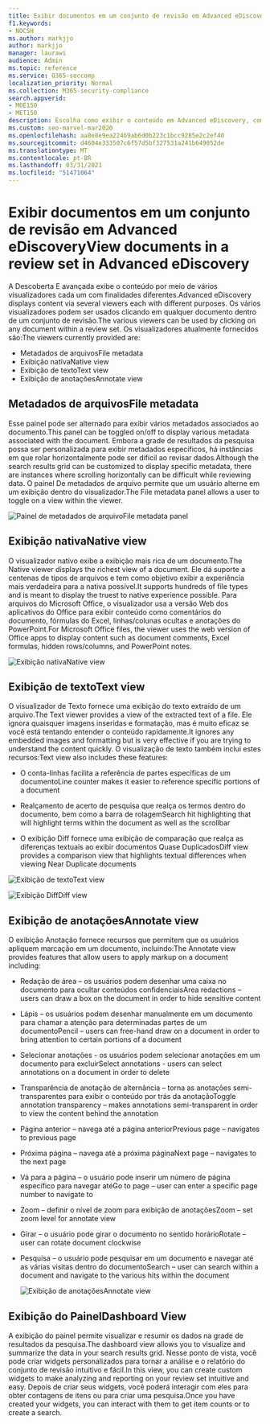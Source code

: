 ```yaml
---
title: Exibir documentos em um conjunto de revisão em Advanced eDiscovery
f1.keywords:
- NOCSH
ms.author: markjjo
author: markjjo
manager: laurawi
audience: Admin
ms.topic: reference
ms.service: O365-seccomp
localization_priority: Normal
ms.collection: M365-security-compliance
search.appverid:
- MOE150
- MET150
description: Escolha como exibir o conteúdo em Advanced eDiscovery, como texto, anotação, conversão ou exibição nativa.
ms.custom: seo-marvel-mar2020
ms.openlocfilehash: aa8e8e9ea22469ab6d0b223c1bcc9285e2c2ef40
ms.sourcegitcommit: d4604e333507c6f57d5bf327531a241b649052de
ms.translationtype: MT
ms.contentlocale: pt-BR
ms.lasthandoff: 03/31/2021
ms.locfileid: "51471064"
---
```

# <a name="view-documents-in-a-review-set-in-advanced-ediscovery"></a><span data-ttu-id="abdff-103">Exibir documentos em um conjunto de revisão em Advanced eDiscovery</span><span class="sxs-lookup"><span data-stu-id="abdff-103">View documents in a review set in Advanced eDiscovery</span></span>

<span data-ttu-id="abdff-104">A Descoberta E avançada exibe o conteúdo por meio de vários visualizadores cada um com finalidades diferentes.</span><span class="sxs-lookup"><span data-stu-id="abdff-104">Advanced eDiscovery displays content via several viewers each with different purposes.</span></span> <span data-ttu-id="abdff-105">Os vários visualizadores podem ser usados clicando em qualquer documento dentro de um conjunto de revisão.</span><span class="sxs-lookup"><span data-stu-id="abdff-105">The various viewers can be used by clicking on any document within a review set.</span></span> <span data-ttu-id="abdff-106">Os visualizadores atualmente fornecidos são:</span><span class="sxs-lookup"><span data-stu-id="abdff-106">The viewers currently provided are:</span></span>

- <span data-ttu-id="abdff-107">Metadados de arquivos</span><span class="sxs-lookup"><span data-stu-id="abdff-107">File metadata</span></span>
- <span data-ttu-id="abdff-108">Exibição nativa</span><span class="sxs-lookup"><span data-stu-id="abdff-108">Native view</span></span>
- <span data-ttu-id="abdff-109">Exibição de texto</span><span class="sxs-lookup"><span data-stu-id="abdff-109">Text view</span></span>
- <span data-ttu-id="abdff-110">Exibição de anotações</span><span class="sxs-lookup"><span data-stu-id="abdff-110">Annotate view</span></span>

## <a name="file-metadata"></a><span data-ttu-id="abdff-111">Metadados de arquivos</span><span class="sxs-lookup"><span data-stu-id="abdff-111">File metadata</span></span>

<span data-ttu-id="abdff-112">Esse painel pode ser alternado para exibir vários metadados associados ao documento.</span><span class="sxs-lookup"><span data-stu-id="abdff-112">This panel can be toggled on/off to display various metadata associated with the document.</span></span> <span data-ttu-id="abdff-113">Embora a grade de resultados da pesquisa possa ser personalizada para exibir metadados específicos, há instâncias em que rolar horizontalmente pode ser difícil ao revisar dados.</span><span class="sxs-lookup"><span data-stu-id="abdff-113">Although the search results grid can be customized to display specific metadata, there are instances where scrolling horizontally can be difficult while reviewing data.</span></span> <span data-ttu-id="abdff-114">O painel De metadados de arquivo permite que um usuário alterne em um exibição dentro do visualizador.</span><span class="sxs-lookup"><span data-stu-id="abdff-114">The File metadata panel allows a user to toggle on a view within the viewer.</span></span>

![<span data-ttu-id="abdff-115">Painel de metadados de arquivo</span><span class="sxs-lookup"><span data-stu-id="abdff-115">File metadata panel</span></span>
](../media/Reviewimage2.png)

## <a name="native-view"></a><span data-ttu-id="abdff-116">Exibição nativa</span><span class="sxs-lookup"><span data-stu-id="abdff-116">Native view</span></span>

<span data-ttu-id="abdff-117">O visualizador nativo exibe a exibição mais rica de um documento.</span><span class="sxs-lookup"><span data-stu-id="abdff-117">The Native viewer displays the richest view of a document.</span></span> <span data-ttu-id="abdff-118">Ele dá suporte a centenas de tipos de arquivos e tem como objetivo exibir a experiência mais verdadeira para a nativa possível.</span><span class="sxs-lookup"><span data-stu-id="abdff-118">It supports hundreds of file types and is meant to display the truest to native experience possible.</span></span> <span data-ttu-id="abdff-119">Para arquivos do Microsoft Office, o visualizador usa a versão Web dos aplicativos do Office para exibir conteúdo como comentários do documento, fórmulas do Excel, linhas/colunas ocultas e anotações do PowerPoint.</span><span class="sxs-lookup"><span data-stu-id="abdff-119">For Microsoft Office files, the viewer uses the web version of Office apps to display content such as document comments, Excel formulas, hidden rows/columns, and PowerPoint notes.</span></span>

![<span data-ttu-id="abdff-120">Exibição nativa</span><span class="sxs-lookup"><span data-stu-id="abdff-120">Native view</span></span>
](../media/Reviewimage3.png)

## <a name="text-view"></a><span data-ttu-id="abdff-121">Exibição de texto</span><span class="sxs-lookup"><span data-stu-id="abdff-121">Text view</span></span>

<span data-ttu-id="abdff-122">O visualizador de Texto fornece uma exibição do texto extraído de um arquivo.</span><span class="sxs-lookup"><span data-stu-id="abdff-122">The Text viewer provides a view of the extracted text of a file.</span></span> <span data-ttu-id="abdff-123">Ele ignora quaisquer imagens inseridas e formatação, mas é muito eficaz se você está tentando entender o conteúdo rapidamente.</span><span class="sxs-lookup"><span data-stu-id="abdff-123">It ignores any embedded images and formatting but is very effective if you are trying to understand the content quickly.</span></span> <span data-ttu-id="abdff-124">O visualização de texto também inclui estes recursos:</span><span class="sxs-lookup"><span data-stu-id="abdff-124">Text view also includes these features:</span></span>

  - <span data-ttu-id="abdff-125">O conta-linhas facilita a referência de partes específicas de um documento</span><span class="sxs-lookup"><span data-stu-id="abdff-125">Line counter makes it easier to reference specific portions of a document</span></span>

  - <span data-ttu-id="abdff-126">Realçamento de acerto de pesquisa que realça os termos dentro do documento, bem como a barra de rolagem</span><span class="sxs-lookup"><span data-stu-id="abdff-126">Search hit highlighting that will highlight terms within the document as well as the scrollbar</span></span>

  - <span data-ttu-id="abdff-127">O exibição Diff fornece uma exibição de comparação que realça as diferenças textuais ao exibir documentos Quase Duplicados</span><span class="sxs-lookup"><span data-stu-id="abdff-127">Diff view provides a comparison view that highlights textual differences when viewing Near Duplicate documents</span></span>

![<span data-ttu-id="abdff-128">Exibição de texto</span><span class="sxs-lookup"><span data-stu-id="abdff-128">Text view</span></span>
](../media/Reviewimage4.png)

![<span data-ttu-id="abdff-129">Exibição Diff</span><span class="sxs-lookup"><span data-stu-id="abdff-129">Diff view</span></span>
](../media/Reviewimage5.png)

## <a name="annotate-view"></a><span data-ttu-id="abdff-130">Exibição de anotações</span><span class="sxs-lookup"><span data-stu-id="abdff-130">Annotate view</span></span>

<span data-ttu-id="abdff-131">O exibição Anotação fornece recursos que permitem que os usuários apliquem marcação em um documento, incluindo:</span><span class="sxs-lookup"><span data-stu-id="abdff-131">The Annotate view provides features that allow users to apply markup on a document including:</span></span>

  - <span data-ttu-id="abdff-132">Redação de área – os usuários podem desenhar uma caixa no documento para ocultar conteúdos confidenciais</span><span class="sxs-lookup"><span data-stu-id="abdff-132">Area redactions – users can draw a box on the document in order to hide sensitive content</span></span>

  - <span data-ttu-id="abdff-133">Lápis – os usuários podem desenhar manualmente em um documento para chamar a atenção para determinadas partes de um documento</span><span class="sxs-lookup"><span data-stu-id="abdff-133">Pencil – users can free-hand draw on a document in order to bring attention to certain portions of a document</span></span>

  - <span data-ttu-id="abdff-134">Selecionar anotações - os usuários podem selecionar anotações em um documento para excluir</span><span class="sxs-lookup"><span data-stu-id="abdff-134">Select annotations - users can select annotations on a document in order to delete</span></span>

  - <span data-ttu-id="abdff-135">Transparência de anotação de alternância – torna as anotações semi-transparentes para exibir o conteúdo por trás da anotação</span><span class="sxs-lookup"><span data-stu-id="abdff-135">Toggle annotation transparency – makes annotations semi-transparent in order to view the content behind the annotation</span></span>

  - <span data-ttu-id="abdff-136">Página anterior – navega até a página anterior</span><span class="sxs-lookup"><span data-stu-id="abdff-136">Previous page – navigates to previous page</span></span>

  - <span data-ttu-id="abdff-137">Próxima página – navega até a próxima página</span><span class="sxs-lookup"><span data-stu-id="abdff-137">Next page – navigates to the next page</span></span>

  - <span data-ttu-id="abdff-138">Vá para a página – o usuário pode inserir um número de página específico para navegar até</span><span class="sxs-lookup"><span data-stu-id="abdff-138">Go to page – user can enter a specific page number to navigate to</span></span>

  - <span data-ttu-id="abdff-139">Zoom – definir o nível de zoom para exibição de anotações</span><span class="sxs-lookup"><span data-stu-id="abdff-139">Zoom – set zoom level for annotate view</span></span>

  - <span data-ttu-id="abdff-140">Girar – o usuário pode girar o documento no sentido horário</span><span class="sxs-lookup"><span data-stu-id="abdff-140">Rotate – user can rotate document clockwise</span></span>

  - <span data-ttu-id="abdff-141">Pesquisa – o usuário pode pesquisar em um documento e navegar até as várias visitas dentro do documento</span><span class="sxs-lookup"><span data-stu-id="abdff-141">Search – user can search within a document and navigate to the various hits within the document</span></span>
    
    ![<span data-ttu-id="abdff-142">Exibição de anotações</span><span class="sxs-lookup"><span data-stu-id="abdff-142">Annotate view</span></span>
    ](../media/Reviewimage1.png)

## <a name="dashboard-view"></a><span data-ttu-id="abdff-143">Exibição do Painel</span><span class="sxs-lookup"><span data-stu-id="abdff-143">Dashboard View</span></span> 
<span data-ttu-id="abdff-144">A exibição do painel permite visualizar e resumir os dados na grade de resultados da pesquisa.</span><span class="sxs-lookup"><span data-stu-id="abdff-144">The dashboard view allows you to visualize and summarize the data in your search results grid.</span></span> <span data-ttu-id="abdff-145">Nesse ponto de vista, você pode criar widgets personalizados para tornar a análise e o relatório do conjunto de revisão intuitivo e fácil.</span><span class="sxs-lookup"><span data-stu-id="abdff-145">In this view, you can create custom widgets to make analyzing and reporting on your review set intuitive and easy.</span></span> <span data-ttu-id="abdff-146">Depois de criar seus widgets, você poderá interagir com eles para obter contagens de itens ou para criar uma pesquisa.</span><span class="sxs-lookup"><span data-stu-id="abdff-146">Once you have created your widgets, you can interact with them to get item counts or to create a search.</span></span> 
